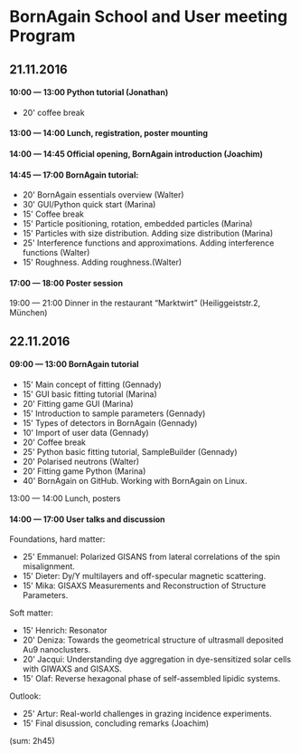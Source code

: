 # BornAgain School and User meeting Program

## 21.11.2016
#### 10:00 — 13:00 Python tutorial (Jonathan)

- 20' coffee break

#### 13:00 — 14:00 Lunch, registration, poster mounting

#### 14:00 — 14:45 Official opening, BornAgain introduction (Joachim)

#### 14:45 — 17:00 BornAgain tutorial:

- 20' BornAgain essentials overview (Walter)
- 30' GUI/Python quick start (Marina)
- 15' Coffee break
- 15' Particle positioning, rotation, embedded particles (Marina)
- 15' Particles with size distribution. Adding size distribution (Marina)
- 25' Interference functions and approximations. Adding interference functions (Walter)
- 15' Roughness. Adding roughness.(Walter)

#### 17:00 — 18:00 Poster session

19:00 — 21:00 Dinner in the restaurant “Marktwirt” (Heiliggeiststr.2, München)

## 22.11.2016
#### 09:00 — 13:00 BornAgain tutorial

- 15' Main concept of fitting (Gennady)
- 15' GUI basic fitting tutorial (Marina)
- 20' Fitting game GUI (Marina)
- 15' Introduction to sample parameters (Gennady)
- 15' Types of detectors in BornAgain (Gennady)
- 10' Import of user data (Gennady)
- 20' Coffee break
- 25' Python basic fitting tutorial, SampleBuilder (Gennady)
- 20' Polarised neutrons (Walter)
- 20' Fitting game Python (Marina)
- 40' BornAgain on GitHub. Working with BornAgain on Linux.

13:00 — 14:00 Lunch, posters

#### 14:00 — 17:00 User talks and discussion

Foundations, hard matter:

- 25' Emmanuel: Polarized GISANS from lateral correlations of the spin misalignment.
- 15' Dieter: Dy/Y multilayers and off-specular magnetic scattering.
- 15' Mika: GISAXS Measurements and Reconstruction of Structure Parameters.

Soft matter:
- 15' Henrich: Resonator
- 20' Deniza: Towards the geometrical structure of ultrasmall deposited Au9 nanoclusters.
- 20' Jacqui: Understanding dye aggregation in dye-sensitized solar cells with GIWAXS and GISAXS.
- 15' Olaf: Reverse hexagonal phase of self-assembled lipidic systems.

Outlook:

- 25' Artur: Real-world challenges in grazing incidence experiments.
- 15' Final disussion, concluding remarks (Joachim)

(sum: 2h45)


